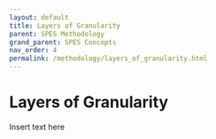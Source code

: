 ```yaml
---
layout: default
title: Layers of Granularity
parent: SPES Methodology
grand_parent: SPES Concepts
nav_order: 4
permalink: /methodology/layers_of_granularity.html
---
```

# Layers of Granularity
Insert text here
